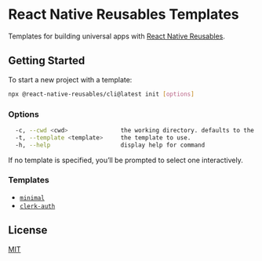 # React Native Reusables Templates

Templates for building universal apps with [React Native Reusables](https://reactnativereusables.com).

## Getting Started

To start a new project with a template:

```bash
npx @react-native-reusables/cli@latest init [options]
```

### Options

```bash
  -c, --cwd <cwd>               the working directory. defaults to the current directory.
  -t, --template <template>     the template to use.
  -h, --help                    display help for command
```

If no template is specified, you’ll be prompted to select one interactively.

### Templates

- [`minimal`](/minimal/)
- [`clerk-auth`](/clerk-auth/)

## License

[MIT](./LICENSE)
